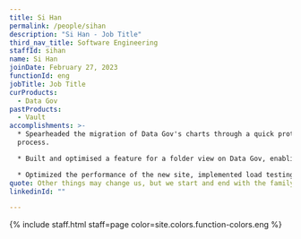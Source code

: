 ```yaml
---
title: Si Han
permalink: /people/sihan
description: "Si Han - Job Title"
third_nav_title: Software Engineering
staffId: sihan
name: Si Han
joinDate: February 27, 2023
functionId: eng
jobTitle: Job Title
curProducts:
  - Data Gov
pastProducts:
  - Vault
accomplishments: >-
  * Spearheaded the migration of Data Gov's charts through a quick prototyping
  process.

  * Built and optimised a feature for a folder view on Data Gov, enabling users to toggle between different resources. 

  * Optimized the performance of the new site, implemented load testing, optimized page load and reduced render time to less than 20% of the original load time for large datasets.
quote: Other things may change us, but we start and end with the family.
linkedinId: ""

---
```


{% include staff.html staff=page color=site.colors.function-colors.eng %}
